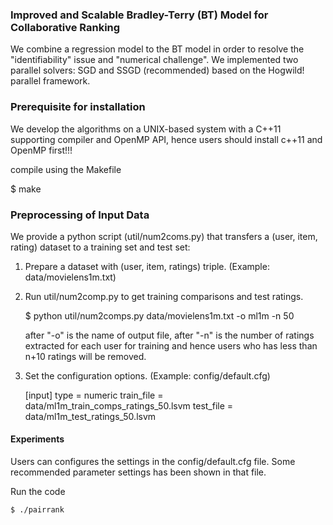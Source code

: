 ### Improved and Scalable Bradley-Terry (BT) Model for Collaborative Ranking
We combine a regression model to the BT model in order to resolve the "identifiability" issue and "numerical challenge".
We implemented two parallel solvers: SGD and SSGD (recommended) based on the Hogwild! parallel framework.

### Prerequisite for installation 
We develop the algorithms on a UNIX-based system with a C++11 supporting compiler and OpenMP API, hence users should install c++11 and OpenMP first!!!

compile using the Makefile 

$ make

### Preprocessing of Input Data
We provide a python script (util/num2coms.py) that transfers a (user, item, rating) dataset to a training set and test set: 
1. Prepare a dataset with (user, item, ratings) triple. (Example: data/movielens1m.txt)
2. Run util/num2comp.py to get training comparisons and test ratings. 
    
    $ python util/num2comps.py data/movielens1m.txt -o ml1m -n 50
    
    after "-o" is the name of output file, after "-n" is the number of ratings extracted for each user for training and hence users who has less than n+10 ratings will be removed.  
3. Set the configuration options. (Example: config/default.cfg)

    [input]
    type = numeric
    train_file = data/ml1m_train_comps_ratings_50.lsvm
    test_file  = data/ml1m_test_ratings_50.lsvm

#### Experiments 
Users can configures the settings in the config/default.cfg file. Some recommended parameter settings has been shown in that file.

Run the code

    $ ./pairrank

